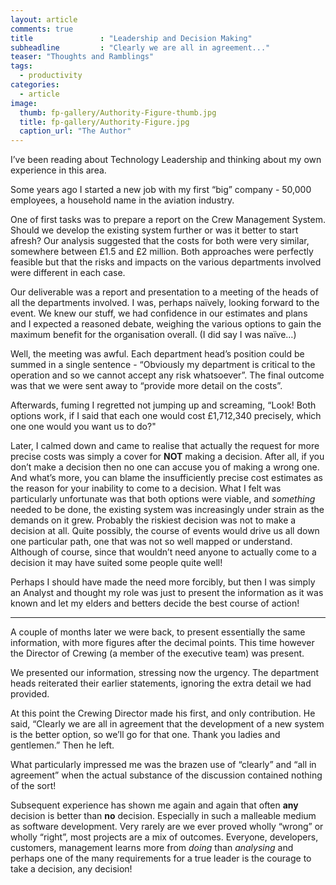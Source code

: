 ```yaml
---
layout: article
comments: true
title               : "Leadership and Decision Making"
subheadline         : "Clearly we are all in agreement..."
teaser: "Thoughts and Ramblings"
tags:
  - productivity
categories:
  - article
image:
  thumb: fp-gallery/Authority-Figure-thumb.jpg
  title: fp-gallery/Authority-Figure.jpg
  caption_url: "The Author"
---
```

I’ve been reading about Technology Leadership and thinking about my own experience in this area.

Some years ago I started a new job with my first “big” company - 50,000 employees, a household name in the aviation industry.

One of first tasks was to prepare a report on the Crew Management System. Should we develop the existing system further or was it better to start afresh? Our analysis suggested that the costs for both were very similar, somewhere between £1.5 and £2 million. Both approaches were perfectly feasible but that the risks and impacts on the various departments involved were different in each case.

Our deliverable was a report and presentation to a meeting of the heads of all the departments involved. I was, perhaps naïvely, looking forward to the event. We knew our stuff, we had confidence in our estimates and plans and I expected a reasoned debate, weighing the various options to gain the maximum benefit for the organisation overall. (I did say I was naïve…)

Well, the meeting was awful. Each department head’s position could be summed in a single sentence - “Obviously my department is critical to the operation and so we cannot accept any risk whatsoever”. The final outcome was that we were sent away to “provide more detail on the costs”.

Afterwards, fuming I regretted not jumping up and screaming, “Look! Both options work, if I said that each one would cost £1,712,340 precisely, which one one would you want us to do?"

Later, I calmed down and came to realise that actually the request for more precise costs was simply a cover for **NOT** making a decision. After all, if you don’t make a decision then no one can accuse you of making a wrong one. And what’s more, you can blame the insufficiently precise cost estimates as the reason for your inability to come to a decision. What I felt was particularly unfortunate was that both options were viable, and *something* needed to be done, the existing system was increasingly under strain as the demands on it grew. Probably the riskiest decision was not to make a decision at all. Quite possibly, the course of events would drive us all down one particular path, one that was not so well mapped or understand. Although of course, since that wouldn’t need anyone to actually come to a decision it may have suited some people quite well!

Perhaps I should have made the need more forcibly, but then I was simply an Analyst and thought my role was just to present the information as it was known and let my elders and betters decide the best course of action!

-------

A couple of months later we were back, to present essentially the same information, with more figures after the decimal points. This time however the Director of Crewing (a member of the executive team) was present.

We presented our information, stressing now the urgency. The department heads reiterated their earlier statements, ignoring the extra detail we had provided.

At this point the Crewing Director made his first, and only contribution. He said, “Clearly we are all in agreement that the development of a new system is the better option, so we’ll go for that one. Thank you ladies and gentlemen.” Then he left.

What particularly impressed me was the brazen use of “clearly” and “all in agreement” when the actual substance of the discussion contained nothing of the sort!

Subsequent experience has shown me again and again that often **any** decision is better than **no** decision. Especially in such a malleable medium as software development. Very rarely are we ever proved wholly “wrong” or wholly “right”, most projects are a mix of outcomes. Everyone, developers, customers, management learns more from  *doing* than *analysing* and perhaps one of the many requirements for a true leader is the courage to take a decision, any decision!